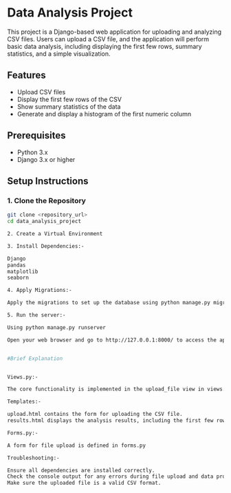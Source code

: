 # Data Analysis Project

This project is a Django-based web application for uploading and analyzing CSV files. Users can upload a CSV file, and the application will perform basic data analysis, including displaying the first few rows, summary statistics, and a simple visualization.

## Features

- Upload CSV files
- Display the first few rows of the CSV
- Show summary statistics of the data
- Generate and display a histogram of the first numeric column

## Prerequisites

- Python 3.x
- Django 3.x or higher

## Setup Instructions

### 1. Clone the Repository

```bash
git clone <repository_url>
cd data_analysis_project

2. Create a Virtual Environment

3. Install Dependencies:-

Django
pandas
matplotlib
seaborn

4. Apply Migrations:-

Apply the migrations to set up the database using python manage.py migrate then python manage.py makemigrations then python manage.py migrate

5. Run the server:-

Using python manage.py runserver

Open your web browser and go to http://127.0.0.1:8000/ to access the application.


#Brief Explanation


Views.py:-

The core functionality is implemented in the upload_file view in views.py

Templates:- 

upload.html contains the form for uploading the CSV file.
results.html displays the analysis results, including the first few rows of the data, summary statistics, and a histogram plot.

Forms.py:-

A form for file upload is defined in forms.py

Troubleshooting:-

Ensure all dependencies are installed correctly.
Check the console output for any errors during file upload and data processing.
Make sure the uploaded file is a valid CSV format.
